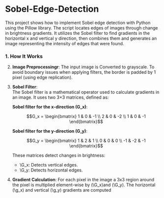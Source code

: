 # Sobel-Edge-Detection

This project shows how to implement Sobel edge detection with Python using the Pillow library. The script locates edges of images through change in brightness gradients. It utilizes the Sobel filter to find gradients in the horizontal x and vertical y direction, then combines them and generates an image representing the intensity of edges that were found.

### 1. How It Works

2. **Image Preprocessingr**:
   The input image is Converted to grayscale. To avoid boundary issues when applying filters, the border is padded by 1 pixel (using edge replication).

2. **Sobel Filter**:  
   The Sobel filter is a mathematical operator used to calculate gradients in an image. It uses two 3×3 matrices, defined as:

   **Sobel filter for the x-direction \(G_x\)**:  
   ```math
   G_x =
   \begin{bmatrix}
   1 & 0 & -1 \\
   2 & 0 & -2 \\
   1 & 0 & -1
   \end{bmatrix}
   ```

   **Sobel filter for the y-direction \(G_y\)**:  
   ```math
   G_y =
   \begin{bmatrix}
   1 & 2 & 1 \\
   0 & 0 & 0 \\
   -1 & -2 & -1
   \end{bmatrix}
   ```

   These matrices detect changes in brightness:  
   - \G_x\: Detects vertical edges.  
   - \G_y\: Detects horizontal edges.

3. **Gradient Calculation**:
   For each pixel in the image a 3x3 region around the pixel is multiplied element-wise by (\G_x\)​ and (\G_y\).
   The horizontal (\g_x\) and vertical (\g_y\) gradients are computed
   

